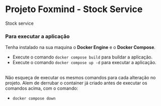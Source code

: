 # Projeto Foxmind - Stock Service

 Stock service

### Para executar a aplicação

Tenha instalado na sua maquina o <strong>Docker Engine</strong> e o <strong>Docker Compose</strong>.
<br>
- Execute o comando `docker compose build` para buildar a aplicação.
- Execute o comando `docker compose up -d` para executar a aplicação.

<br>
Não esqueça de executar os mesmos comandos para cada alteração no projeto. 
Alem de derrubar o container já criado antes de executar os comandos acima, com o comando:

- `docker compose down`